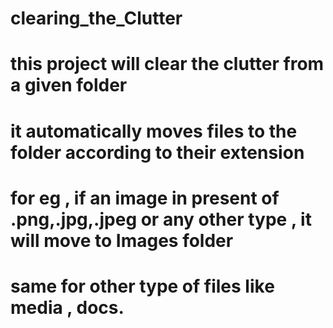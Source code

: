# clearing_the_Clutter

# this project will clear the clutter from a given folder 
# it automatically moves files to the folder according to their extension
# for eg , if an image in present of .png,.jpg,.jpeg or any other type , it will move to Images folder 
# same for other type of files like media , docs.
